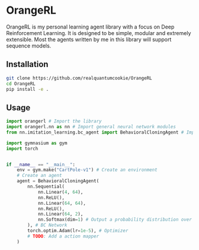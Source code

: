 # OrangeRL

OrangeRL is my personal learning agent library with a focus on Deep Reinforcement Learning. 
It is designed to be simple, modular and extremely extensible. Most the agents written by me in this library will support sequence models.

## Installation

```bash
git clone https://github.com/realquantumcookie/OrangeRL
cd OrangeRL
pip install -e .
```

## Usage

```python
import orangerl # Import the library
import orangerl.nn as nn # Import general neural network modules
from nn.imitation_learning.bc_agent import BehavioralCloningAgent # Import a specific agent

import gymnasium as gym
import torch


if __name__ == "__main__":
    env = gym.make("CartPole-v1") # Create an environment
    # Create an agent
    agent = BehavioralCloningAgent(
        nn.Sequential(
            nn.Linear(4, 64),
            nn.ReLU(),
            nn.Linear(64, 64),
            nn.ReLU(),
            nn.Linear(64, 2),
            nn.Softmax(dim=1) # Output a probability distribution over actions
        ), # BC Network
        torch.optim.Adam(lr=1e-5), # Optimizer
        # TODO: Add a action mapper
    )

    
    
```